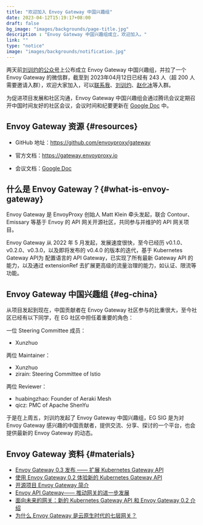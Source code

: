 ```yaml
---
title: "欢迎加入 Envoy Gateway 中国兴趣组"
date: 2023-04-12T15:19:17+08:00
draft: false
bg_image: "images/backgrounds/page-title.jpg"
description : "Envoy Gateway 中国兴趣组成立，欢迎加入。"
link: ""
type: "notice"
image: "images/backgrounds/notification.jpg"
---
```


两天前[刘训灼的公众号](https://mp.weixin.qq.com/s/hLwYv94GwevQkZ2XnEZ2FQ)上公布成立 Envoy Gateway 中国兴趣组，并拉了一个 Envoy Gateway 的微信群，截至到 2023年04月12日已经有 243 人（超 200 人需要邀请入群），欢迎大家加入，可以[联系我](/contact/)、[刘训灼](https://www.liuxunzhuo.com/)、[赵化冰](https://zhaohuabing.com)等入群。

为促进项目发展和社区沟通，Envoy Gateway 中国兴趣组会通过腾讯会议定期召开中国时间友好的社区会议，会议时间和纪要更新在 [Google Doc](https://docs.google.com/document/d/1leqwsHX8N-XxNEyTflYjRur462ukFxd19Rnk3Uzy55I/edit#heading=h.ohxa07we5x4p) 中。

## Envoy Gateway 资源 {#resources}

- GitHub 地址：<https://github.com/envoyproxy/gateway>

- 官方文档：<https://gateway.envoyproxy.io>
- 会议文档：[Google Doc](https://docs.google.com/document/d/1leqwsHX8N-XxNEyTflYjRur462ukFxd19Rnk3Uzy55I/edit#heading=h.ohxa07we5x4p)

## 什么是 Envoy Gateway？{#what-is-envoy-gateway}

Envoy Gateway 是 EnvoyProxy 创始人 Matt Klein 牵头发起，联合 Contour、Emissary 等基于 Envoy 的 API 网关开源社区，共同参与并维护的 API 网关项目。

Envoy Gateway 从 2022 年 5 月发起，发展速度很快，至今已经历 v0.1.0、v0.2.0、v0.3.0，以及即将发布的 v0.4.0 的版本的迭代，基于 Kubernetes Gateway API为 配置语言的 API Gateway，已实现了所有最新 Gateway API 的能力，以及通过 extensionRef 去扩展更高级的流量治理的能力，如认证、限流等功能。

## Envoy Gateway 中国兴趣组 {#eg-china}

从项目发起到现在，中国贡献者在 Envoy Gateway 社区参与的比重很大，至今社区已经有以下同学，在 EG 社区中担任着重要的角色：

一位 Steering Committee 成员：

- Xunzhuo

两位 Maintainer：

- Xunzhuo
- zirain: Steering Committee of Istio

两位 Reviewer：

- huabingzhao: Founder of Aeraki Mesh
- qicz: PMC of Apache ShenYu

于是在上周五，刘训灼发起了 Envoy Gateway 中国兴趣组，EG SIG 是为对 Envoy Gateway 感兴趣的中国贡献者，提供交流、分享、探讨的一个平台，也会提供最新的 Envoy Gateway 的动态。

## Envoy Gateway 资料 {#materials}

- [Envoy Gateway 0.3 发布 —— 扩展 Kubernetes Gateway API](https://lib.jimmysong.io/blog/envoy-gateways-latest-v0-3-release-extends-the-kubernetes-gateway-api/)
- [使用 Envoy Gateway 0.2 体验新的 Kubernetes Gateway API](https://lib.jimmysong.io/blog/hands-on-with-envoy-gateway/)
- [开源项目 Envoy Gateway 简介](https://lib.jimmysong.io/blog/introducing-envoy-gateway/)
- [Envoy API Gateway—— 推动网关的进一步发展](https://lib.jimmysong.io/blog/the-gateway-to-a-new-frontier/)
- [面向未来的网关：新的 Kubernetes Gateway API 和 Envoy Gateway 0.2 介绍](https://lib.jimmysong.io/blog/envoy-gateway-to-the-future/)
- [为什么 Envoy Gateway 是云原生时代的七层网关？](https://mp.weixin.qq.com/s?__biz=MzU3MjI5ODgxMA==&mid=2247484277&idx=1&sn=2d3e518e35e322be2fc00b5bcebbb6a2&chksm=fcd24020cba5c936a24e4de7d4f683f5d69246c35927468c07cc5c1838c9f2a745113affade1&scene=21#wechat_redirect)
